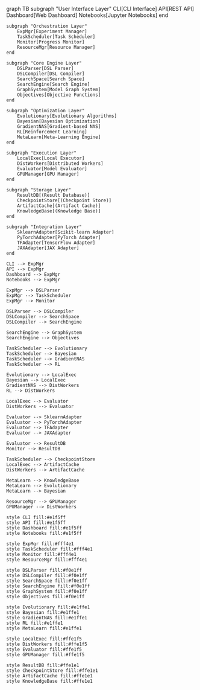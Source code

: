 graph TB
    subgraph "User Interface Layer"
        CLI[CLI Interface]
        API[REST API]
        Dashboard[Web Dashboard]
        Notebooks[Jupyter Notebooks]
    end

    subgraph "Orchestration Layer"
        ExpMgr[Experiment Manager]
        TaskScheduler[Task Scheduler]
        Monitor[Progress Monitor]
        ResourceMgr[Resource Manager]
    end

    subgraph "Core Engine Layer"
        DSLParser[DSL Parser]
        DSLCompiler[DSL Compiler]
        SearchSpace[Search Space]
        SearchEngine[Search Engine]
        GraphSystem[Model Graph System]
        Objectives[Objective Functions]
    end

    subgraph "Optimization Layer"
        Evolutionary[Evolutionary Algorithms]
        Bayesian[Bayesian Optimization]
        GradientNAS[Gradient-based NAS]
        RL[Reinforcement Learning]
        MetaLearn[Meta-Learning Engine]
    end

    subgraph "Execution Layer"
        LocalExec[Local Executor]
        DistWorkers[Distributed Workers]
        Evaluator[Model Evaluator]
        GPUManager[GPU Manager]
    end

    subgraph "Storage Layer"
        ResultDB[(Result Database)]
        CheckpointStore[(Checkpoint Store)]
        ArtifactCache[(Artifact Cache)]
        KnowledgeBase[(Knowledge Base)]
    end

    subgraph "Integration Layer"
        SklearnAdapter[Scikit-learn Adapter]
        PyTorchAdapter[PyTorch Adapter]
        TFAdapter[TensorFlow Adapter]
        JAXAdapter[JAX Adapter]
    end

    CLI --> ExpMgr
    API --> ExpMgr
    Dashboard --> ExpMgr
    Notebooks --> ExpMgr

    ExpMgr --> DSLParser
    ExpMgr --> TaskScheduler
    ExpMgr --> Monitor

    DSLParser --> DSLCompiler
    DSLCompiler --> SearchSpace
    DSLCompiler --> SearchEngine

    SearchEngine --> GraphSystem
    SearchEngine --> Objectives

    TaskScheduler --> Evolutionary
    TaskScheduler --> Bayesian
    TaskScheduler --> GradientNAS
    TaskScheduler --> RL

    Evolutionary --> LocalExec
    Bayesian --> LocalExec
    GradientNAS --> DistWorkers
    RL --> DistWorkers

    LocalExec --> Evaluator
    DistWorkers --> Evaluator

    Evaluator --> SklearnAdapter
    Evaluator --> PyTorchAdapter
    Evaluator --> TFAdapter
    Evaluator --> JAXAdapter

    Evaluator --> ResultDB
    Monitor --> ResultDB
    
    TaskScheduler --> CheckpointStore
    LocalExec --> ArtifactCache
    DistWorkers --> ArtifactCache

    MetaLearn --> KnowledgeBase
    MetaLearn --> Evolutionary
    MetaLearn --> Bayesian

    ResourceMgr --> GPUManager
    GPUManager --> DistWorkers

    style CLI fill:#e1f5ff
    style API fill:#e1f5ff
    style Dashboard fill:#e1f5ff
    style Notebooks fill:#e1f5ff
    
    style ExpMgr fill:#fff4e1
    style TaskScheduler fill:#fff4e1
    style Monitor fill:#fff4e1
    style ResourceMgr fill:#fff4e1
    
    style DSLParser fill:#f0e1ff
    style DSLCompiler fill:#f0e1ff
    style SearchSpace fill:#f0e1ff
    style SearchEngine fill:#f0e1ff
    style GraphSystem fill:#f0e1ff
    style Objectives fill:#f0e1ff
    
    style Evolutionary fill:#e1ffe1
    style Bayesian fill:#e1ffe1
    style GradientNAS fill:#e1ffe1
    style RL fill:#e1ffe1
    style MetaLearn fill:#e1ffe1
    
    style LocalExec fill:#ffe1f5
    style DistWorkers fill:#ffe1f5
    style Evaluator fill:#ffe1f5
    style GPUManager fill:#ffe1f5
    
    style ResultDB fill:#ffe1e1
    style CheckpointStore fill:#ffe1e1
    style ArtifactCache fill:#ffe1e1
    style KnowledgeBase fill:#ffe1e1